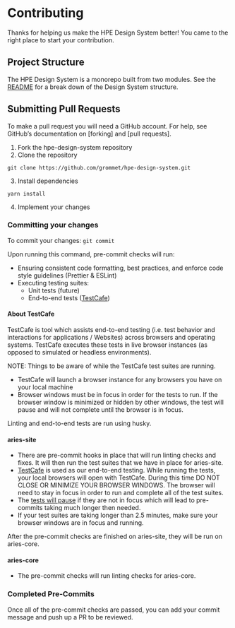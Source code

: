 # Contributing

Thanks for helping us make the HPE Design System better! You came to the right place to start your contribution.

## Project Structure

The HPE Design System is a monorepo built from two modules.
See the [README](https://github.com/grommet/hpe-design-system#welcome-to-hpe-design-system)
for a break down of the Design System structure.

## Submitting Pull Requests

To make a pull request you will need a GitHub account. For help, see
GitHub’s documentation on [forking] and [pull requests].

1. Fork the hpe-design-system repository
2. Clone the repository

```
git clone https://github.com/grommet/hpe-design-system.git
```

3. Install dependencies

```
yarn install
```

4. Implement your changes

### Committing your changes

To commit your changes: `git commit`

Upon running this command, pre-commit checks will run:

- Ensuring consistent code formatting, best practices, and enforce code style guidelines (Prettier & ESLint)
- Executing testing suites:
  - Unit tests (future)
  - End-to-end tests ([TestCafe](https://devexpress.github.io/testcafe/documentation/getting-started/))

#### About TestCafe

TestCafe is tool which assists end-to-end testing (i.e. test behavior and interactions for applications / Websites) across browsers and operating systems. TestCafe executes these tests in live browser instances (as opposed to simulated or headless environments).

NOTE: Things to be aware of while the TestCafe test suites are running.

- TestCafe will launch a browser instance for any browsers you have on your local machine
- Browser windows must be in focus in order for the tests to run. If the browser window is minimized or hidden by other windows, the test will pause and will not complete until the browser is in focus.

Linting and end-to-end tests are run using husky.

#### aries-site

- There are pre-commit hooks in place that will run linting checks and
  fixes. It will then run the test suites that we have in place for aries-site.
- [TestCafe](https://devexpress.github.io/testcafe/documentation/getting-started/) is used as our end-to-end testing. While running the tests, your local browsers will open with TestCafe. During this time DO NOT CLOSE OR MINIMIZE YOUR BROWSER WINDOWS. The browser will need to stay in focus in order
  to run and complete all of the test suites.
- The [tests will pause](https://github.com/DevExpress/testcafe/issues/1198) if they are not in focus which will lead to pre-commits taking much longer then needed.
- If your test suites are taking longer than 2.5 minutes, make sure your browser windows are in focus and running.

After the pre-commit checks are finished on aries-site, they will be run on aries-core.

#### aries-core

- The pre-commit checks will run linting checks for aries-core.

### Completed Pre-Commits

Once all of the pre-commit checks are passed, you can add your commit message and push up a PR to be reviewed.
